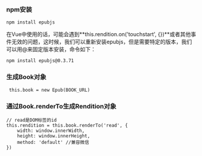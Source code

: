 ### npm安装

	npm install epubjs

在Vue中使用的话，可能会遇到**this.rendition.on('touchstart', {})**或者其他事件无效的问题，这时候，我们可以重新安装epubjs，但是需要特定的版本，我们可以用@来固定版本安装，命令如下：<br>

	npm install epubjs@0.3.71

### 生成Book对象
	
	 this.book = new Epub(BOOK_URL)

### 通过Book.renderTo生成Rendition对象
	
	// read是DOM标签的id
	this.rendition = this.book.renderTo('read', {
		width: window.innerWidth,
		height: window.innerHeight,
		method: 'default' //兼容微信
	})